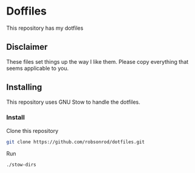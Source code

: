 # Doffiles

This repository has my dotfiles

## Disclaimer

These files set things up the way I like them. Please copy everything that seems applicable to you.

## Installing
This repository uses GNU Stow to handle the dotfiles.

### Install

Clone this repository

````bash
git clone https://github.com/robsonrod/dotfiles.git
````

Run

````bash
./stow-dirs
````

